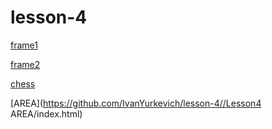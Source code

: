 # lesson-4
[frame1](https://ivanyurkevich.github.io/lesson-4/Lesson%204%20frame/index.html)


[frame2](https://ivanyurkevich.github.io/lesson-4/Lesson%204%20frame2/index.html)


[chess](https://github.com/IvanYurkevich/lesson-4/Lesson%204%20chess/index.html)


[AREA](https://github.com/IvanYurkevich/lesson-4//Lesson4 AREA/index.html)

